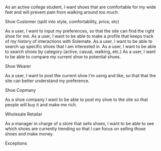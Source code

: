 As an active college student, I want shoes that are comfortable for my wide feet and will prevent pain from walking around too much.


Shoe Customer (split into style, comfortability, price, etc)

  As a user, I want to input my preferences, so that the site can find the right shoe for me.
  As a user, I want to be able to make a profile that keeps track of my history of interactions with Solemate.
  As a user, I want to be able to search up specific shoes that I am interested in.
  As a user, I want to be able to search shoes by category (active, casual, walking, etc.)
  As a user, I want to be able to compare my current shoe to potential shoes.

Shoe Wearer 

  As a user, I want to post the current shoe I'm using and like, so that that the site can better understand my preference.

Shoe Copmany

  As a shoe company I want to be able to post my shoe to the site so that people will buy it and make me rich.

Wholesale Retailar

  As a manager in charge of a store that sells shoes, I want to be able to see which shoes are currently trending so that I can focus on selling those shoes and make money.




Exceptions

